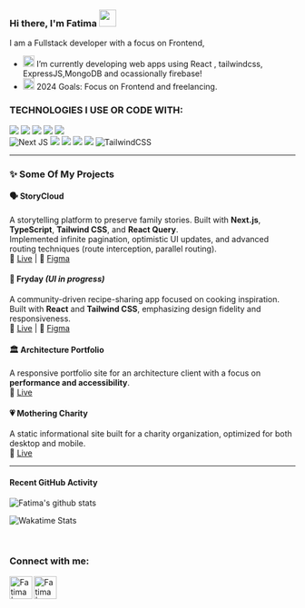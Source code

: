 ### Hi there, I'm Fatima <img width="30" src="https://emojis.slackmojis.com/emojis/images/1536351075/4594/blob-wave.gif?1536351075" />




I am a Fullstack developer with a focus on Frontend, 
- <img width="20" src="https://emojis.slackmojis.com/emojis/images/1590587834/9224/workflow.png?1590587834" /> I’m currently developing web apps using React , tailwindcss, ExpressJS,MongoDB and ocassionally firebase!
- <img width="20" src="https://emojis.slackmojis.com/emojis/images/1608799139/11887/happy-new-year.gif?1608799139" />  2024 Goals: Focus on Frontend and freelancing. 

### TECHNOLOGIES I USE OR CODE WITH:

<img src="https://img.shields.io/badge/typescript%20-%23323330.svg?&style=for-the-badge&logo=typescript&logoColor=%23F7DF1E"/> <img src="https://img.shields.io/badge/javascript%20-%23323330.svg?&style=for-the-badge&logo=javascript&logoColor=%23F7DF1E"/>  <img src="https://img.shields.io/badge/react%20-%2320232a.svg?&style=for-the-badge&logo=react"/>   <img src="https://img.shields.io/badge/node.js%20-%2343853D.svg?&style=for-the-badge&logo=node.js&logoColor=white"/>  <img src="https://img.shields.io/badge/express.js%20-%23404d59.svg?&style=for-the-badge"/>  
![Next JS](https://img.shields.io/badge/Next-black?style=for-the-badge&logo=next.js&logoColor=white)
<img src="https://img.shields.io/badge/redux%20-%23593d88.svg?&style=for-the-badge&logo=redux&logoColor=white"/> <img src="https://img.shields.io/badge/git%20-%23F05033.svg?&style=for-the-badge&logo=git&logoColor=white"/> <img src ="https://img.shields.io/badge/MongoDB-%234ea94b.svg?&style=for-the-badge&logo=mongodb&logoColor=white"/> <img src="https://img.shields.io/badge/github%20-%23121011.svg?&style=for-the-badge&logo=github&logoColor=white"/>
![TailwindCSS](https://img.shields.io/badge/tailwindcss-%2338B2AC.svg?style=for-the-badge&logo=tailwind-css&logoColor=white)

---


### ✨ Some Of My Projects

#### 🗣️ StoryCloud  
A storytelling platform to preserve family stories. Built with **Next.js**, **TypeScript**, **Tailwind CSS**, and **React Query**.  
Implemented infinite pagination, optimistic UI updates, and advanced routing techniques (route interception, parallel routing).  
🔗 [Live](https://storycloud-five.vercel.app/login) | 🎨 [Figma](https://www.figma.com/file/XYZ123/StoryCloud-Design)

#### 🍳 Fryday *(UI in progress)*  
A community-driven recipe-sharing app focused on cooking inspiration. Built with **React** and **Tailwind CSS**, emphasizing design fidelity and responsiveness.  
🔗 [Live](https://fryday-puce.vercel.app/) | 🎨 [Figma](https://www.figma.com/file/XYZ123/Fryday-Design)

#### 🏛️ Architecture Portfolio  
A responsive portfolio site for an architecture client with a focus on **performance and accessibility**.  
🔗 [Live](https://architecture-portfolio-six.vercel.app)

#### 💗 Mothering Charity  
A static informational site built for a charity organization, optimized for both desktop and mobile.  
🔗 [Live](https://mothering-charity-static.vercel.app/)

---


#### Recent GitHub Activity
 ![Fatima's github stats](https://github-readme-stats.vercel.app/api?username=devdotfatima&count_private=true&hide_border=true&custom_title=My%20Github%20Stats&show_icons=true&hide=stars)

![Wakatime Stats](https://wakatime.com/share/@018dcf90-2a4b-41a3-b7ee-18f4b5979a7c/16230d06-e334-4cf8-b60c-d3503cee267e.svg)

 
 <br/>
 
 ### Connect with me:

[<img align="left" alt="Fatima | LinkedIn" height="40px" width="40px" src="https://emojis.slackmojis.com/emojis/images/1470343326/711/linkedin.png?1470343326" />][linkedin]

[<img align="left" alt="Fatima | Mail" height="40px" width="40px" src="https://emojis.slackmojis.com/emojis/images/1643514045/38/gmail.png?1643514045" />][email]

<br />








[linkedin]: https://www.linkedin.com/in/fatima-ali-work/
[email]:<mailto:fatimaaliforwork@gmail.com>


   

<!---
annoyingoragen/annoyingoragen is a ✨ special ✨ repository because its `README.md` (this file) appears on your GitHub profile.
You can click the Preview link to take a look at your changes.
--->
